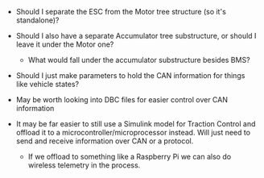 * Should I separate the ESC from the Motor tree structure (so it's standalone)?
* Should I also have a separate Accumulator tree substructure, or should I leave it under the Motor one?
  - What would fall under the accumulator substructure besides BMS?

* Should I just make parameters to hold the CAN information for things like vehicle states?

* May be worth looking into DBC files for easier control over CAN information

* It may be far easier to still use a Simulink model for Traction Control and offload it to a microcontroller/microprocessor instead. Will just need to send and receive information over CAN or a protocol. 
  - If we offload to something like a Raspberry Pi we can also do wireless telemetry in the process.



